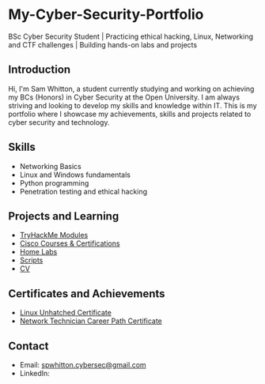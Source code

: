 # My-Cyber-Security-Portfolio

BSc Cyber Security Student | Practicing ethical hacking, Linux, Networking and CTF challenges | Building hands-on labs and projects

## Introduction
Hi, I'm Sam Whitton, a student currently studying and working on achieving my BCs (Honors) in Cyber Security at the Open University. I am always striving and looking to develop my skills and knowledge within IT. This is my portfolio where I showcase my achievements, skills and projects related to cyber security and technology.

## Skills
- Networking Basics
- Linux and Windows fundamentals
- Python programming
- Penetration testing and ethical hacking

## Projects and Learning
- [TryHackMe Modules](TryHackMe/)
- [Cisco Courses & Certifications](Cisco/)
- [Home Labs](Home-Labs/)
- [Scripts](Scripts/)
- [CV](CV/)

## Certificates and Achievements
- [Linux Unhatched Certificate](Cisco/Certificates/Linux-Unhatched-Certification.pdf)
- [Network Technician Career Path Certificate](Cisco/Certificates/Network-Technician-Career-Path-Certification.pdf)

## Contact
- Email: spwhitton.cybersec@gmail.com
- LinkedIn: 
